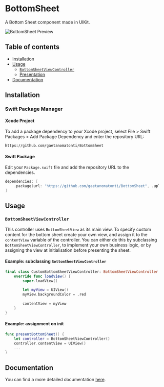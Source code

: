 # BottomSheet

A Bottom Sheet component made in UIKit.

![][bottom_sheet_preview]

## Table of contents
<!--ts-->
* [Installation](#installation)
* [Usage](#usage)
    * [`BottomSheetViewController`](#bottomsheetviewcontroller)
    * [Presentation](#presentation)
* [Documentation](#documentation)
<!--te-->

## Installation
### Swift Package Manager
#### Xcode Project
To add a package dependency to your Xcode project, select File > Swift Packages > Add Package Dependency and enter the repository URL:

 `https://github.com/gaetanomatonti/BottomSheet`
 
#### Swift Package

Edit your `Package.swift` file and add the repository URL to the  dependencies.

```swift
dependencies: [
    .package(url: "https://github.com/gaetanomatonti/BottomSheet", .upToNextMajor(from: "0.2.0"))
]
```

## Usage

### `BottomSheetViewController`
This controller uses `BottomSheetView` as its main view. To specify custom content for the bottom sheet create your own view, and assign it to the `contentView` variable of the controller. You can either do this by subclassing `BottomSheetViewController`, to implement your own business logic, or by assigning the view at initialisation before presenting the sheet.

#### Example: subclassing `BottomSheetViewController`

```swift
final class CustomBottomSheetViewController: BottomSheetViewController {
    override func loadView() {
        super.loadView()
        	
        let myView = UIView()
        myView.backgroundColor = .red
		
        contentView = myView
    }
}
```

#### Example: assignment on init

```swift
func presentBottomSheet() {
    let controller = BottomSheetViewController()
    controller.contentView = UIView()
    ...
}
```

## Documentation
You can find a more detailed documentation [here](Documentation/Index.md).

[bottom_sheet_preview]: Documentation/images/bottomsheet_preview.gif "BottomSheet Preview"